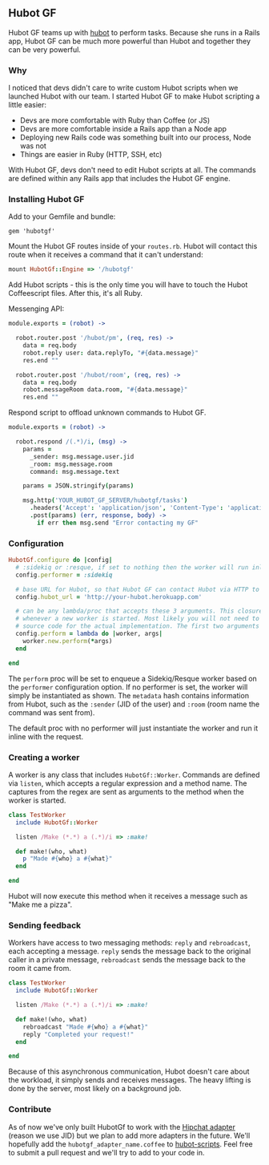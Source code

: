 ## Hubot GF

Hubot GF teams up with [hubot](https://github.com/github/hubot) to perform tasks. Because she runs in a Rails app, Hubot GF can be much more powerful
than Hubot and together they can be very powerful.

### Why

I noticed that devs didn't care to write custom Hubot scripts when we launched Hubot with our team. I started Hubot GF to
make Hubot scripting a little easier:

- Devs are more comfortable with Ruby than Coffee (or JS)
- Devs are more comfortable inside a Rails app than a Node app
- Deploying new Rails code was something built into our process, Node was not
- Things are easier in Ruby (HTTP, SSH, etc)

With Hubot GF, devs don't need to edit Hubot scripts at all. The commands are defined within any Rails app that includes
the Hubot GF engine.

### Installing Hubot GF

Add to your Gemfile and bundle:

```
gem 'hubotgf'
```

Mount the Hubot GF routes inside of your `routes.rb`. Hubot will contact this route when it receives a command that it
can't understand:
```ruby
mount HubotGf::Engine => '/hubotgf'
```

Add Hubot scripts - this is the only time you will have to touch the Hubot Coffeescript files. After this, it's all Ruby.

Messenging API:

```coffee
module.exports = (robot) ->

  robot.router.post '/hubot/pm', (req, res) ->
    data = req.body
    robot.reply user: data.replyTo, "#{data.message}"
    res.end ""

  robot.router.post '/hubot/room', (req, res) ->
    data = req.body
    robot.messageRoom data.room, "#{data.message}"
    res.end ""
```

Respond script to offload unknown commands to Hubot GF.

```coffee
module.exports = (robot) ->

  robot.respond /(.*)/i, (msg) ->
    params =
      _sender: msg.message.user.jid
      _room: msg.message.room
      command: msg.message.text

    params = JSON.stringify(params)

    msg.http('YOUR_HUBOT_GF_SERVER/hubotgf/tasks')
      .headers('Accept': 'application/json', 'Content-Type': 'application/json')
      .post(params) (err, response, body) ->
        if err then msg.send "Error contacting my GF"
```

### Configuration

```ruby
HubotGf.configure do |config|
  # :sidekiq or :resque, if set to nothing then the worker will run inline
  config.performer = :sidekiq

  # base URL for Hubot, so that Hubot GF can contact Hubot via HTTP to respond to messages
  config.hubot_url = 'http://your-hubot.herokuapp.com'

  # can be any lambda/proc that accepts these 3 arguments. This closure will be executed
  # whenever a new worker is started. Most likely you will not need to edit this, see the
  # source code for the actual implementation. The first two arguments are the sender and room name
  config.perform = lambda do |worker, args|
    worker.new.perform(*args)
  end

end
```

The `perform` proc will be set to enqueue a Sidekiq/Resque worker based on the `performer` configuration option. If no performer is set, the worker will simply be instantiated as shown. The `metadata` hash contains information from Hubot, such as the `:sender` (JID of the user) and `:room` (room name the command was sent from).

The default proc with no performer will just instantiate the worker and run it inline with the request.

### Creating a worker

A worker is any class that includes `HubotGf::Worker`. Commands are defined via `listen`, which accepts a regular expression and a method name. The captures from the regex are sent as arguments to the method when the worker is started.

```ruby
class TestWorker
  include HubotGf::Worker

  listen /Make (*.*) a (.*)/i => :make!

  def make!(who, what)
    p "Made #{who} a #{what}"
  end

end
```

Hubot will now execute this method when it receives a message such as "Make me a pizza".

### Sending feedback

Workers have access to two messaging methods: `reply` and `rebroadcast`, each accepting a message. `reply` sends the message back to the original caller in a private message, `rebroadcast` sends the message back to the room it came from.

```ruby
class TestWorker
  include HubotGf::Worker

  listen /Make (*.*) a (.*)/i => :make!

  def make!(who, what)
    rebroadcast "Made #{who} a #{what}"
    reply "Completed your request!"
  end

end
```

Because of this asynchronous communication, Hubot doesn't care about the workload, it simply sends and receives messages. The heavy lifting is done by the server, most likely on a background job.

### Contribute

As of now we've only built HubotGf to work with the [Hipchat adapter](https://github.com/hipchat/hubot-hipchat) (reason we use JID) but we plan to add more adapters in the future. We'll hopefully add the `hubotgf_adapter_name.coffee` to [hubot-scripts](https://github.com/github/hubot-scripts). Feel free to submit a pull request and we'll try to add to your code in.
